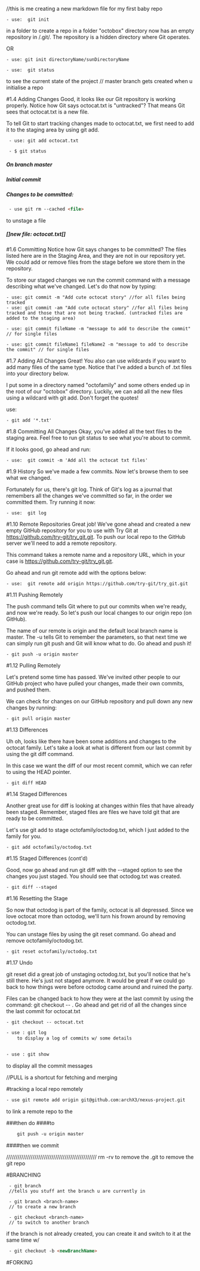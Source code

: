 //this is me creating a new markdown file for my first baby repo

```
- use:	git init
```
  in a folder to create a repo in a folder
"octobox" directory now has an empty repository in /.git/. The repository is a hidden directory where Git operates.

OR
```
- use: git init directoryName/sunDirectoryName

- use:	git status
```
  to see the current state of the project
// master branch gets created when u initialise a repo


#1.4 Adding Changes
Good, it looks like our Git repository is working properly. Notice how Git says octocat.txt is "untracked"? That means Git sees that octocat.txt is a new file.

To tell Git to start tracking changes made to octocat.txt, we first need to add it to the staging area by using git add.


```
 - use: git add octocat.txt
 
 - $ git status
```
##### On branch master
#####
##### Initial commit
#####
##### Changes to be committed:
```html
 - use git rm --cached <file>
```
to unstage a file
#####	[]new file:   octocat.txt[]


#1.6 Committing
Notice how Git says changes to be committed? The files listed here are in the Staging Area, and they are not in our repository yet. We could add or remove files from the stage before we store them in the repository.

To store our staged changes we run the commit command with a message describing what we've changed. Let's do that now by typing:

```
- use: git commit -m "Add cute octocat story" //for all files being tracked
- use: git commit -am "Add cute octocat story" //for all files being tracked and those that are not being tracked. (untracked files are added to the staging area)

- use: git commit fileName -m "message to add to describe the commit" // for single files

- use: git commit fileName1 fileName2 -m "message to add to describe the commit" // for single files
```


#1.7 Adding All Changes
Great! You also can use wildcards if you want to add many files of the same type. Notice that I've added a bunch of .txt files into your directory below.

I put some in a directory named "octofamily" and some others ended up in the root of our "octobox" directory. Luckily, we can add all the new files using a wildcard with git add. Don't forget the quotes!

use:
```
- git add '*.txt'
```

#1.8 Committing All Changes
Okay, you've added all the text files to the staging area. Feel free to run git status to see what you're about to commit.

If it looks good, go ahead and run:
```
- use:	git commit -m 'Add all the octocat txt files'
```

#1.9 History
So we've made a few commits. Now let's browse them to see what we changed.

Fortunately for us, there's git log. Think of Git's log as a journal that remembers all the changes we've committed so far, in the order we committed them. Try running it now:
```
- use:	git log
```

#1.10 Remote Repositories
Great job! We've gone ahead and created a new empty GitHub repository for you to use with Try Git at  https://github.com/try-git/try_git.git. To push our local repo to the GitHub server we'll need to add a remote repository.

This command takes a remote name and a repository URL, which in your case is https://github.com/try-git/try_git.git.

Go ahead and run git remote add with the options below:
```
- use:	git remote add origin https://github.com/try-git/try_git.git
```

#1.11 Pushing Remotely

The push command tells Git where to put our commits when we're ready, and now we're ready. So let's push our local changes to our origin repo (on GitHub).

The name of our remote is origin and the default local branch name is master. The -u tells Git to remember the parameters, so that next time we can simply run git push and Git will know what to do. Go ahead and push it!
```
- git push -u origin master
```


#1.12 Pulling Remotely

Let's pretend some time has passed. We've invited other people to our GitHub project who have pulled your changes, made their own commits, and pushed them.

We can check for changes on our GitHub repository and pull down any new changes by running:
```
- git pull origin master
```

#1.13 Differences

Uh oh, looks like there have been some additions and changes to the octocat family. Let's take a look at what is different from our last commit by using the git diff command.

In this case we want the diff of our most recent commit, which we can refer to using the HEAD pointer.
```
- git diff HEAD
```


#1.14 Staged Differences

Another great use for diff is looking at changes within files that have already been staged. Remember, staged files are files we have told git that are ready to be committed.

Let's use git add to stage octofamily/octodog.txt, which I just added to the family for you.
```
- git add octofamily/octodog.txt
```

#1.15 Staged Differences (cont'd)

Good, now go ahead and run git diff with the --staged option to see the changes you just staged. You should see that octodog.txt was created.
``` terminal
- git diff --staged
``` 


#1.16 Resetting the Stage

So now that octodog is part of the family, octocat is all depressed. Since we love octocat more than octodog, we'll turn his frown around by removing octodog.txt.

You can unstage files by using the git reset command. Go ahead and remove octofamily/octodog.txt.

``` terminal
- git reset octofamily/octodog.txt
```

#1.17 Undo

git reset did a great job of unstaging octodog.txt, but you'll notice that he's still there. He's just not staged anymore. It would be great if we could go back to how things were before octodog came around and ruined the party.

Files can be changed back to how they were at the last commit by using the command: git checkout -- <target>. Go ahead and get rid of all the changes since the last commit for octocat.txt
```html
- git checkout -- octocat.txt

- use : git log
	to display a log of commits w/ some details


- use : git show
```
to display all the commit messages

//PULL is a shortcut for fetching and merging


#tracking a local repo remotely
```html
- use git remote add origin git@github.com:archX3/nexus-project.git
```
to link a remote repo to the 

###then do
####to
```html
    git push -u origin master
```
####then we commit

////////////////////////////////////////////////
rm -rv 
to remove the .git to  remove the git repo

#BRANCHING

```youtrack
 - git branch
 //tells you stuff ant the branch u are currently in

 - git branch <branch-name>
 // to create a new branch

 - git checkout <branch-name>
 // to switch to another branch
```
if the branch is not already created, you can create it and switch to it at the same time w/
```html
 - git checkout -b <newBranchName>
```

#FORKING
 
 




 